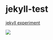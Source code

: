 # jekyll-test
<a href="http://devuiux.github.io/jekyll-test" title="" target="_blank">jekyll experiment</a>

![]({{site.baseurl}}//imgres.jpg)
